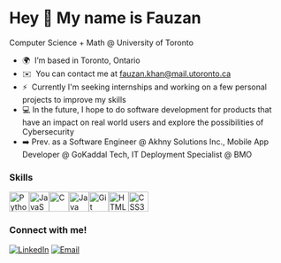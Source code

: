 Hey 👋 My name is Fauzan
===============================

Computer Science + Math @ University of Toronto

* 🌍  I’m based in Toronto, Ontario
* ✉️  You can contact me at [fauzan.khan@mail.utoronto.ca](mailto:fauzan.khan@mail.utoronto.ca)
* ⚡  Currently I'm seeking internships and working on a few personal projects to improve my skills
* 💻   In the future, I hope to do software development for products that have an impact on real world users and explore the possibilities of Cybersecurity
* ➡️   Prev. as a Software Engineer @ Akhny Solutions Inc., Mobile App Developer @ GoKaddal Tech, IT Deployment Specialist @ BMO

### Skills


<p align="left">
<a href="https://www.python.org/" target="_blank" rel="noreferrer"><img src="https://raw.githubusercontent.com/danielcranney/readme-generator/main/public/icons/skills/python-colored.svg" width="36" height="36" alt="Python" /></a><a href="https://developer.mozilla.org/en-US/docs/Web/JavaScript" target="_blank" rel="noreferrer"><img src="https://raw.githubusercontent.com/danielcranney/readme-generator/main/public/icons/skills/javascript-colored.svg" width="36" height="36" alt="JavaScript" /></a><a href="https://docs.microsoft.com/en-us/cpp/?view=msvc-170" target="_blank" rel="noreferrer"><img src="https://raw.githubusercontent.com/danielcranney/readme-generator/main/public/icons/skills/c-colored.svg" width="36" height="36" alt="C" /></a><a href="https://www.oracle.com/java/" target="_blank" rel="noreferrer"><img src="https://raw.githubusercontent.com/danielcranney/readme-generator/main/public/icons/skills/java-colored.svg" width="36" height="36" alt="Java" /></a><a href="https://git-scm.com/" target="_blank" rel="noreferrer"><img src="https://raw.githubusercontent.com/danielcranney/readme-generator/main/public/icons/skills/git-colored.svg" width="36" height="36" alt="Git" /></a><a href="https://developer.mozilla.org/en-US/docs/Glossary/HTML5" target="_blank" rel="noreferrer"><img src="https://raw.githubusercontent.com/danielcranney/readme-generator/main/public/icons/skills/html5-colored.svg" width="36" height="36" alt="HTML5" /></a><a href="https://www.w3.org/TR/CSS/#css" target="_blank" rel="noreferrer"><img src="https://raw.githubusercontent.com/danielcranney/readme-generator/main/public/icons/skills/css3-colored.svg" width="36" height="36" alt="CSS3" /></a>
</p>

<h3>Connect with me!</h3>
<a href="https://www.linkedin.com/in/fauzan-khan-5b4010217/" target="_blank"><img alt="LinkedIn" src="https://img.shields.io/badge/LinkedIn-@fauzannkhan-blue?style=flat&logo=linkedin"></a>
<a href="mailto:fauzankhan@mail.utoronto.ca"><img alt="Email" src="https://img.shields.io/badge/Email-fauzankhan@mail.utoronto.ca-blue?style=flat&logo=gmail"></a>
